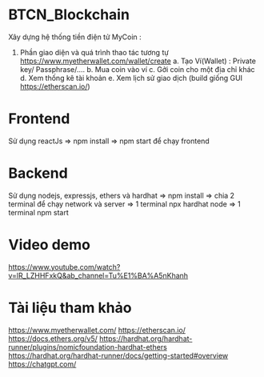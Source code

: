 # BTCN_Blockchain
Xây dựng hệ thống tiền điện tử MyCoin :
1. Phần giao diện và quá trình thao tác tương tự https://www.myetherwallet.com/wallet/create
a. Tạo Ví(Wallet) : Private key/ Passphrase/....
b. Mua coin vào ví
c. Gởi coin cho một địa chỉ khác
d. Xem thống kê tài khoản
e. Xem lịch sử giao dịch (build giống GUI https://etherscan.io/)

# Frontend 
Sử dụng reactJs => npm install => npm start để chạy frontend

# Backend
Sử dụng nodejs, expressjs, ethers và hardhat => npm install => chia 2 terminal để chạy network và server => 1 terminal npx hardhat node => 1 terminal npm start

# Video demo 
https://www.youtube.com/watch?v=lR_LZHHFxkQ&ab_channel=Tu%E1%BA%A5nKhanh

# Tài liệu tham khảo 
https://www.myetherwallet.com/
https://etherscan.io/
https://docs.ethers.org/v5/
https://hardhat.org/hardhat-runner/plugins/nomicfoundation-hardhat-ethers
https://hardhat.org/hardhat-runner/docs/getting-started#overview
https://chatgpt.com/
